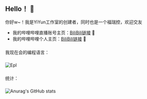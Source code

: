 ## Hello！ 👋
你好w~！我是YiYun工作室的创建者，同时也是一个福瑞控，欢迎交友
- 我的哔哩哔哩直播账号主页：[BiliBili链接](https://space.bilibili.com/3493130032646858/) 🚀
- 我的哔哩哔哩个人主页：[BiliBili链接](https://space.bilibili.com/1995390292/) 🚀
###
我现在会的编程语言：
###
![Epl](https://img.shields.io/badge/%E6%98%93%E8%AF%AD%E8%A8%80-Epl-red)
###
统计：
###
![Anurag's GitHub stats](https://github-readme-stats.vercel.app/api?username=yangyanMC&show_icons=true&locale=cn)
<!--
**yangyanMC/yangyanMC** is a ✨ _special_ ✨ repository because its `README.md` (this file) appears on your GitHub profile.

Here are some ideas to get you started:

- 🔭 I’m currently working on ...
- 🌱 I’m currently learning ...
- 👯 I’m looking to collaborate on ...
- 🤔 I’m looking for help with ...
- 💬 Ask me about ...
- 📫 How to reach me: ...
- 😄 Pronouns: ...
- ⚡ Fun fact: ...
-->

